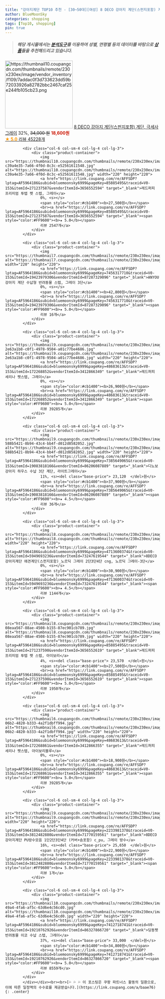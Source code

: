 ```yaml
---
title: "강아지계단 TOP10 추천 - [30~50대][여성] 8 DECO 강아지 계단(스펀지포함) 계단, 극세사 그레이"
author: BlueMoonSky
categories: shopping
tags: [Top10, shopping]
pin: true
---
```


> ##### 해당 게시물에서는 [**분석도구**](https://itemscout.io/)를 이용하여 **성별**, **연령별** 등의 데이터를 바탕으로 [**상품**](https://link.coupang.com/a/baae76)들을 추천해드리고 있습니다.
<div class="container"><div class="row">
            <div class="col-6 col-sm-4 col-lg-4 col-lg-3">
                <div class="product-container">
                    <img src="https://thumbnail10.coupangcdn.com/thumbnails/remote/230x230ex/image/vendor_inventory/f109/7addac0f3d733623dd59b72033926a82782bbc2467caf25e244fb105cb23.png" alt="https://thumbnail10.coupangcdn.com/thumbnails/remote/230x230ex/image/vendor_inventory/f109/7addac0f3d733623dd59b72033926a82782bbc2467caf25e244fb105cb23.png" width="220" height="220">
                    <a href="https://link.coupang.com/re/AFFSDP?lptag=AF5964186&subid=bluemoonsky6999&pageKey=35328720&traceid=V0-153&itemId=130973185&vendorItemId=71529609918" target="_blank">8 DECO 강아지 계단(스펀지포함) 계단, 극세사 그레이</a>
                    32%, <s><del class="base-price"> 34,000  </del>원</s> 
                    <span style="color:#cb1400"><b>18,600원</b></span>
                    <br><a href="https://link.coupang.com/re/AFFSDP?lptag=AF5964186&subid=bluemoonsky6999&pageKey=35328720&traceid=V0-153&itemId=130973185&vendorItemId=71529609918" target="_blank"><span style="color:#FF9600"><b>★ 5.0</b></span>
                    리뷰 45228개</a>
                </div>
            </div>
            
            <div class="col-6 col-sm-4 col-lg-4 col-lg-3">
                <div class="product-container">
                    <img src="https://thumbnail10.coupangcdn.com/thumbnails/remote/230x230ex/image/retail/images/8384874374185749-c39a4e35-7a66-4f0d-8c3c-e52561611548.jpg" alt="https://thumbnail10.coupangcdn.com/thumbnails/remote/230x230ex/image/retail/images/8384874374185749-c39a4e35-7a66-4f0d-8c3c-e52561611548.jpg" width="220" height="220">
                    <a href="https://link.coupang.com/re/AFFSDP?lptag=AF5964186&subid=bluemoonsky6999&pageKey=85885495&traceid=V0-153&itemId=271237587&vendorItemId=3656552594" target="_blank">레드퍼피 프리미엄 투텝 펫 스텝, 그레이</a>
                    0%, <s></s> 
                    <span style="color:#cb1400"><b>27,500원</b></span>
                    <br><a href="https://link.coupang.com/re/AFFSDP?lptag=AF5964186&subid=bluemoonsky6999&pageKey=85885495&traceid=V0-153&itemId=271237587&vendorItemId=3656552594" target="_blank"><span style="color:#FF9600"><b>★ 5.0</b></span>
                    리뷰 2547개</a>
                </div>
            </div>
            
            <div class="col-6 col-sm-4 col-lg-4 col-lg-3">
                <div class="product-container">
                    <img src="https://thumbnail7.coupangcdn.com/thumbnails/remote/230x230ex/image/vendor_inventory/d230/1d44d35663ae9a72e5afd2f6e278de2b0a2c050fc0a1cc277bbb52d3ccdb.jpg" alt="https://thumbnail7.coupangcdn.com/thumbnails/remote/230x230ex/image/vendor_inventory/d230/1d44d35663ae9a72e5afd2f6e278de2b0a2c050fc0a1cc277bbb52d3ccdb.jpg" width="220" height="220">
                    <a href="https://link.coupang.com/re/AFFSDP?lptag=AF5964186&subid=bluemoonsky6999&pageKey=7456317710&traceid=V0-153&itemId=19423979306&vendorItemId=87287329096" target="_blank">ANYOU 강아지 계단 수납형 반려동물 스텝, 그레이 3단</a>
                    0%, <s></s> 
                    <span style="color:#cb1400"><b>42,800원</b></span>
                    <br><a href="https://link.coupang.com/re/AFFSDP?lptag=AF5964186&subid=bluemoonsky6999&pageKey=7456317710&traceid=V0-153&itemId=19423979306&vendorItemId=87287329096" target="_blank"><span style="color:#FF9600"><b>★ 5.0</b></span>
                    리뷰 16개</a>
                </div>
            </div>
            
            <div class="col-6 col-sm-4 col-lg-4 col-lg-3">
                <div class="product-container">
                    <img src="https://thumbnail9.coupangcdn.com/thumbnails/remote/230x230ex/image/retail/images/211717021066769-2e63a1b8-c0f1-4978-9504-a01c77be4686.jpg" alt="https://thumbnail9.coupangcdn.com/thumbnails/remote/230x230ex/image/retail/images/211717021066769-2e63a1b8-c0f1-4978-9504-a01c77be4686.jpg" width="220" height="220">
                    <a href="https://link.coupang.com/re/AFFSDP?lptag=AF5964186&subid=bluemoonsky6999&pageKey=48683613&traceid=V0-153&itemId=172268852&vendorItemId=3412866349" target="_blank">레드퍼피 세리나 펫스텝, 그레이</a>
                    0%, <s></s> 
                    <span style="color:#cb1400"><b>26,900원</b></span>
                    <br><a href="https://link.coupang.com/re/AFFSDP?lptag=AF5964186&subid=bluemoonsky6999&pageKey=48683613&traceid=V0-153&itemId=172268852&vendorItemId=3412866349" target="_blank"><span style="color:#FF9600"><b>★ 5.0</b></span>
                    리뷰 39285개</a>
                </div>
            </div>
            
            <div class="col-6 col-sm-4 col-lg-4 col-lg-3">
                <div class="product-container">
                    <img src="https://thumbnail9.coupangcdn.com/thumbnails/remote/230x230ex/image/retail/images/5120076015698308-588b5421-8b94-43c4-bb4f-d012d8582052.jpg" alt="https://thumbnail9.coupangcdn.com/thumbnails/remote/230x230ex/image/retail/images/5120076015698308-588b5421-8b94-43c4-bb4f-d012d8582052.jpg" width="220" height="220">
                    <a href="https://link.coupang.com/re/AFFSDP?lptag=AF5964186&subid=bluemoonsky6999&pageKey=7385649065&traceid=V0-153&itemId=19083818166&vendorItemId=86206087889" target="_blank">디노보 강아지 하우스 수납 3단 계단, 라이트그레이</a>
                    11%, <s><del class="base-price"> 23,120  </del>원</s> 
                    <span style="color:#cb1400"><b>37,900원</b></span>
                    <br><a href="https://link.coupang.com/re/AFFSDP?lptag=AF5964186&subid=bluemoonsky6999&pageKey=7385649065&traceid=V0-153&itemId=19083818166&vendorItemId=86206087889" target="_blank"><span style="color:#FF9600"><b>★ 4.5</b></span>
                    리뷰 36개</a>
                </div>
            </div>
            
            <div class="col-6 col-sm-4 col-lg-4 col-lg-3">
                <div class="product-container">
                    <img src="https://thumbnail8.coupangcdn.com/thumbnails/remote/230x230ex/image/vendor_inventory/56af/09aaeadd84dd25f9f8fad74ae36839541256f3298c1f6e25179b6c19e74e.jpg" alt="https://thumbnail8.coupangcdn.com/thumbnails/remote/230x230ex/image/vendor_inventory/56af/09aaeadd84dd25f9f8fad74ae36839541256f3298c1f6e25179b6c19e74e.jpg" width="220" height="220">
                    <a href="https://link.coupang.com/re/AFFSDP?lptag=AF5964186&subid=bluemoonsky6999&pageKey=4713600374&traceid=V0-153&itemId=5949693236&vendorItemId=73247619544" target="_blank">8DECO 강아지계단 애견계단(스펀지포함)_노르딕 그레이 2단3단4단 cng, 노르딕 그레이-3단</a>
                    0%, <s></s> 
                    <span style="color:#cb1400"><b>30,900원</b></span>
                    <br><a href="https://link.coupang.com/re/AFFSDP?lptag=AF5964186&subid=bluemoonsky6999&pageKey=4713600374&traceid=V0-153&itemId=5949693236&vendorItemId=73247619544" target="_blank"><span style="color:#FF9600"><b>★ 4.5</b></span>
                    리뷰 1144개</a>
                </div>
            </div>
            
            <div class="col-6 col-sm-4 col-lg-4 col-lg-3">
                <div class="product-container">
                    <img src="https://thumbnail8.coupangcdn.com/thumbnails/remote/230x230ex/image/retail/images/8384619314656428-08eaa567-88ae-4508-b155-87ec901cb789.jpg" alt="https://thumbnail8.coupangcdn.com/thumbnails/remote/230x230ex/image/retail/images/8384619314656428-08eaa567-88ae-4508-b155-87ec901cb789.jpg" width="220" height="220">
                    <a href="https://link.coupang.com/re/AFFSDP?lptag=AF5964186&subid=bluemoonsky6999&pageKey=85885495&traceid=V0-153&itemId=271237590&vendorItemId=3656552619" target="_blank">레드퍼피 프리미엄 투텝 펫 스텝, 아이보리</a>
                    4%, <s><del class="base-price"> 23,570  </del>원</s> 
                    <span style="color:#cb1400"><b>27,500원</b></span>
                    <br><a href="https://link.coupang.com/re/AFFSDP?lptag=AF5964186&subid=bluemoonsky6999&pageKey=85885495&traceid=V0-153&itemId=271237590&vendorItemId=3656552619" target="_blank"><span style="color:#FF9600"><b>★ 5.0</b></span>
                    리뷰 1950개</a>
                </div>
            </div>
            
            <div class="col-6 col-sm-4 col-lg-4 col-lg-3">
                <div class="product-container">
                    <img src="https://thumbnail6.coupangcdn.com/thumbnails/remote/230x230ex/image/product/image/vendoritem/2019/03/26/3412866355/a49b2e8f-06b2-4820-b333-4a2f1dbff994.jpg" alt="https://thumbnail6.coupangcdn.com/thumbnails/remote/230x230ex/image/product/image/vendoritem/2019/03/26/3412866355/a49b2e8f-06b2-4820-b333-4a2f1dbff994.jpg" width="220" height="220">
                    <a href="https://link.coupang.com/re/AFFSDP?lptag=AF5964186&subid=bluemoonsky6999&pageKey=48683613&traceid=V0-153&itemId=172268861&vendorItemId=3412866355" target="_blank">레드퍼피 세리나 펫스텝, 아이보리블루</a>
                    0%, <s></s> 
                    <span style="color:#cb1400"><b>18,900원</b></span>
                    <br><a href="https://link.coupang.com/re/AFFSDP?lptag=AF5964186&subid=bluemoonsky6999&pageKey=48683613&traceid=V0-153&itemId=172268861&vendorItemId=3412866355" target="_blank"><span style="color:#FF9600"><b>★ 5.0</b></span>
                    리뷰 39285개</a>
                </div>
            </div>
            
            <div class="col-6 col-sm-4 col-lg-4 col-lg-3">
                <div class="product-container">
                    <img src="https://thumbnail9.coupangcdn.com/thumbnails/remote/230x230ex/image/vendor_inventory/1abf/ce3a3af43c4c26a17dc3ff9a2761c3d4e3521fd013ad193878153c857d2b.jpg" alt="https://thumbnail9.coupangcdn.com/thumbnails/remote/230x230ex/image/vendor_inventory/1abf/ce3a3af43c4c26a17dc3ff9a2761c3d4e3521fd013ad193878153c857d2b.jpg" width="220" height="220">
                    <a href="https://link.coupang.com/re/AFFSDP?lptag=AF5964186&subid=bluemoonsky6999&pageKey=2233981378&traceid=V0-153&itemId=3812482880&vendorItemId=71770159561" target="_blank">8DECO 강아지계단 PU방수모음 1단2단3단4단 (커버+솜포함) c_pu, 그레이 방수</a>
                    16%, <s><del class="base-price"> 25,650  </del>원</s> 
                    <span style="color:#cb1400"><b>22,900원</b></span>
                    <br><a href="https://link.coupang.com/re/AFFSDP?lptag=AF5964186&subid=bluemoonsky6999&pageKey=2233981378&traceid=V0-153&itemId=3812482880&vendorItemId=71770159561" target="_blank"><span style="color:#FF9600"><b>★ 5.0</b></span>
                    리뷰 1개</a>
                </div>
            </div>
            
            <div class="col-6 col-sm-4 col-lg-4 col-lg-3">
                <div class="product-container">
                    <img src="https://thumbnail10.coupangcdn.com/thumbnails/remote/230x230ex/image/retail/images/2023/06/20/12/7/d8b07395-49a4-4fa6-af5c-63d6e4c56cd0.jpg" alt="https://thumbnail10.coupangcdn.com/thumbnails/remote/230x230ex/image/retail/images/2023/06/20/12/7/d8b07395-49a4-4fa6-af5c-63d6e4c56cd0.jpg" width="220" height="220">
                    <a href="https://link.coupang.com/re/AFFSDP?lptag=AF5964186&subid=bluemoonsky6999&pageKey=7412718741&traceid=V0-153&itemId=19210762926&vendorItemId=86327866720" target="_blank">딩동펫 반려동물 이코 수납 스텝, 그레이</a>
                    37%, <s><del class="base-price"> 33,000  </del>원</s> 
                    <span style="color:#cb1400"><b>34,800원</b></span>
                    <br><a href="https://link.coupang.com/re/AFFSDP?lptag=AF5964186&subid=bluemoonsky6999&pageKey=7412718741&traceid=V0-153&itemId=19210762926&vendorItemId=86327866720" target="_blank"><span style="color:#FF9600"><b>★ 5.0</b></span>
                    리뷰 8559개</a>
                </div>
            </div>
            </div></div><br><br>[💦 💦 💦 이 포스팅은 쿠팡 파트너스 활동의 일환으로, 이에 따른 일정액의 수수료를 제공받습니다.](https://link.coupang.com/a/baae76){: .center}